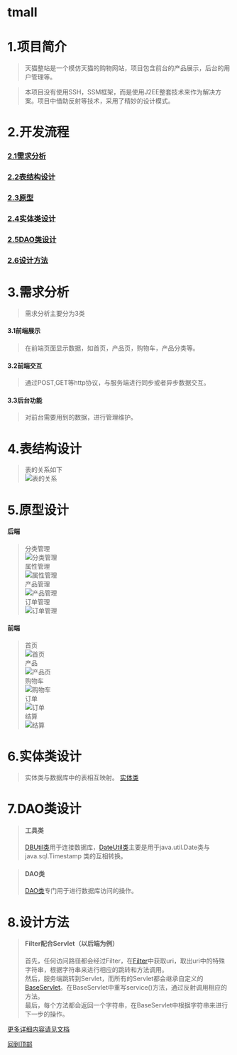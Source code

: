 # tmall
# 1.项目简介
>天猫整站是一个模仿天猫的购物网站，项目包含前台的产品展示，后台的用户管理等。 
  
>本项目没有使用SSH，SSM框架，而是使用J2EE整套技术来作为解决方案。项目中借助反射等技术，采用了精妙的设计模式。   

# 2.开发流程  
### [2.1需求分析](#3需求分析)
### [2.2表结构设计](#4表结构设计)  
### [2.3原型](#5原型)
### [2.4实体类设计](#6实体类设计)  
### [2.5DAO类设计](#7DAO类设计)
### [2.6设计方法](#8设计方法)

# 3.需求分析
>需求分析主要分为3类
#### 3.1前端展示  
>在前端页面显示数据，如首页，产品页，购物车，产品分类等。  
#### 3.2前端交互  
>通过POST,GET等http协议，与服务端进行同步或者异步数据交互。  
#### 3.3后台功能  
>对前台需要用到的数据，进行管理维护。  

# 4.表结构设计  
>表的关系如下  
![表的关系](https://github.com/gucheng86/tmall/blob/master/img/table.png)

# 5.原型设计  
#### 后端  
>分类管理  
![分类管理](https://github.com/gucheng86/tmall/blob/master/img/category.png)  
>属性管理  
![属性管理](https://github.com/gucheng86/tmall/blob/master/img/property.png)  
>产品管理  
![产品管理](https://github.com/gucheng86/tmall/blob/master/img/product.png)   
>订单管理     
![订单管理](https://github.com/gucheng86/tmall/blob/master/img/order.png)  

#### 前端  
>首页  
![首页](https://github.com/gucheng86/tmall/blob/master/img/fore.png)    
>产品  
![产品页](https://github.com/gucheng86/tmall/blob/master/img/products.png)  
>购物车  
![购物车](https://github.com/gucheng86/tmall/blob/master/img/cart.png)  
>订单  
![订单](https://github.com/gucheng86/tmall/blob/master/img/orders.png)    
>结算  
![结算](https://github.com/gucheng86/tmall/blob/master/img/buy.png)

  
# 6.实体类设计  
>实体类与数据库中的表相互映射。
[实体类](https://github.com/gucheng86/tmall/tree/master/src/tmall/bean)

# 7.DAO类设计  
>#### 工具类  
>[DBUtil类](https://github.com/gucheng86/tmall/blob/master/src/tmall/util/DBUtil.java)用于连接数据库，[DateUtil类](https://github.com/gucheng86/tmall/blob/master/src/tmall/util/DateUtil.java)主要是用于java.util.Date类与java.sql.Timestamp 类的互相转换。  

>#### DAO类  
>[DAO类](https://github.com/gucheng86/tmall/blob/master/src/tmall/DAO)专门用于进行数据库访问的操作。

# 8.设计方法  
>#### Filter配合Servlet（以后端为例）
>  首先，任何访问路径都会经过Filter，在[Filter](https://github.com/gucheng86/tmall/blob/master/src/tmall/filter/BackServletFilter.java)中获取uri，取出uri中的特殊字符串，根据字符串来进行相应的跳转和方法调用。  
>  然后，服务端跳转到Servlet，而所有的Servlet都会继承自定义的[BaseServlet](https://github.com/gucheng86/tmall/blob/master/src/tmall/servlet/ForeServlet.java)。在BaseServlet中重写service()方法，通过反射调用相应的方法。  
>  最后，每个方法都会返回一个字符串，在BaseServlet中根据字符串来进行下一步的操作。  
  
[更多详细内容请见文档](https://github.com/gucheng86/tmall/blob/master/%E5%A4%A9%E7%8C%AB%E6%95%B4%E7%AB%99J2EE.docx)  
  
[回到顶部](#readme)
